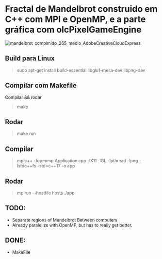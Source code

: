 # Fractal de Mandelbrot construido em C++ com MPI e OpenMP, e a parte gráfica com olcPixelGameEngine

![mandelbrot_compimido_265_medio_AdobeCreativeCloudExpress](https://user-images.githubusercontent.com/42661760/171763161-525cf337-887e-4b70-b207-8ca7c120337d.gif)

## Build para Linux
> sudo apt-get install build-essential libglu1-mesa-dev libpng-dev

## Compilar com Makefile
Compilar && rodar
> make

## Rodar
> make run

## Compilar
> mpic++ -fopenmp  Application.cpp -lX11 -lGL -lpthread -lpng -lstdc++fs -std=c++17 -o app

## Rodar
> mpirun --hostfile hosts ./app

## TODO:
- Separate regions of Mandelbrot Between computers
- Already paralelize with OpenMP, but has to really get better.

## DONE:
- MakeFile
